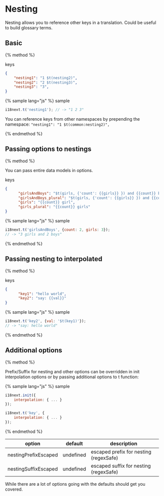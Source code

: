 <!-- toc -->
# Nesting

Nesting allows you to reference other keys in a translation. Could be useful to build glossary terms.


## Basic
{% method %}

keys

```json
{
    "nesting1": "1 $t(nesting2)",
    "nesting2": "2 $t(nesting3)",
    "nesting3": "3",
}
```

{% sample lang="js" %}
sample

```js
i18next.t('nesting1'); // -> "1 2 3"
```

You can reference keys from other namespaces by prepending the namespace: `"nesting1": "1 $t(common:nesting2)",
`

{% endmethod %}

## Passing options to nestings
{% method %}

You can pass entire data models in options.

keys

```json
{
      "girlsAndBoys": "$t(girls, {'count': {{girls}} }) and {{count}} boy",
      "girlsAndBoys_plural": "$t(girls, {'count': {{girls}} }) and {{count}} boys",
      "girls": "{{count}} girl",
      "girls_plural": "{{count}} girls"
}
```

{% sample lang="js" %}
sample

```js
i18next.t('girlsAndBoys', {count: 2, girls: 3});
// -> "3 girls and 2 boys"
```

{% endmethod %}



## Passing nesting to interpolated
{% method %}

keys

```json
{
      "key1": "hello world",
      "key2": "say: {{val}}"
}
```

{% sample lang="js" %}
sample

```js
i18next.t('key2', {val: '$t(key1)'});
// -> "say: hello world"
```

{% endmethod %}



## Additional options
{% method %}


Prefix/Suffix for nesting and other options can be overridden in init interpolation options or by passing additional options to t function:

{% sample lang="js" %}
sample

```js
i18next.init({
    interpolation: { ... }
});

i18next.t('key', {
    interpolation: { ... }
});
```
{% endmethod %}




option            | default             | description
----------------- | --------------------| -----------------
nestingPrefixEscaped     | undefined               | escaped prefix for nesting (regexSafe)
nestingSuffixEscaped     | undefined               | escaped suffix for nesting (regexSafe)


While there are a lot of options going with the defaults should get you covered.


